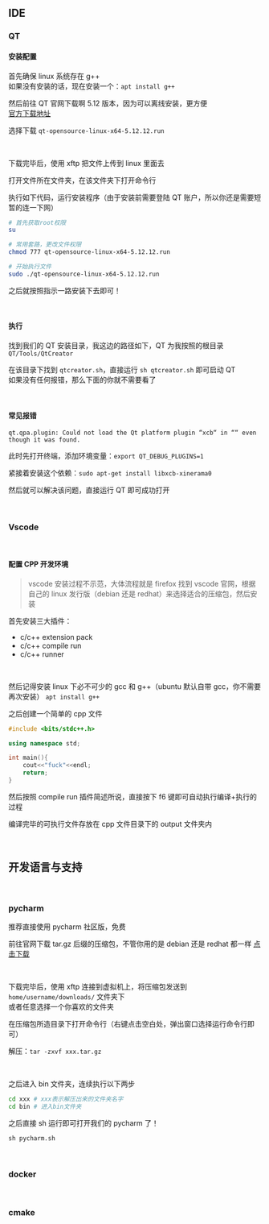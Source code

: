 ## IDE

### QT

#### 安装配置

首先确保 linux 系统存在 g++  
如果没有安装的话，现在安装一个：`apt install g++`

然后前往 QT 官网下载啊 5.12 版本，因为可以离线安装，更方便  
[官方下载地址](https://download.qt.io/archive/qt/5.12/5.12.12/)

选择下载 `qt-opensource-linux-x64-5.12.12.run`

<br>

下载完毕后，使用 xftp 把文件上传到 linux 里面去

打开文件所在文件夹，在该文件夹下打开命令行

执行如下代码，运行安装程序（由于安装前需要登陆 QT 账户，所以你还是需要短暂的连一下网）

```sh
# 首先获取root权限
su

# 常用套路，更改文件权限
chmod 777 qt-opensource-linux-x64-5.12.12.run

# 开始执行文件
sudo ./qt-opensource-linux-x64-5.12.12.run
```

之后就按照指示一路安装下去即可！

<br>

#### 执行

找到我们的 QT 安装目录，我这边的路径如下，QT 为我按照的根目录  
`QT/Tools/QtCreator`

在该目录下找到 `qtcreator.sh`，直接运行 `sh qtcreator.sh` 即可启动 QT  
如果没有任何报错，那么下面的你就不需要看了

<br>

#### 常见报错

```
qt.qpa.plugin: Could not load the Qt platform plugin “xcb“ in ““ even though it was found.
```

此时先打开终端，添加环境变量：`export QT_DEBUG_PLUGINS=1`

紧接着安装这个依赖：`sudo apt-get install libxcb-xinerama0`

然后就可以解决该问题，直接运行 QT 即可成功打开

<br>

### Vscode

<br>

#### 配置 CPP 开发环境

> vscode 安装过程不示范，大体流程就是 firefox 找到 vscode 官网，根据自己的 linux 发行版（debian 还是 redhat）来选择适合的压缩包，然后安装

首先安装三大插件：

- c/c++ extension pack
- c/c++ compile run
- c/c++ runner

<br>

然后记得安装 linux 下必不可少的 gcc 和 g++（ubuntu 默认自带 gcc，你不需要再次安装）
`apt install g++`

之后创建一个简单的 cpp 文件

```cpp
#include <bits/stdc++.h>

using namespace std;

int main(){
    cout<<"fuck"<<endl;
    return;
}
```

然后按照 compile run 插件简述所说，直接按下 f6 键即可自动执行编译+执行的过程

编译完毕的可执行文件存放在 cpp 文件目录下的 output 文件夹内

<br>

## 开发语言与支持

<br>

### pycharm

推荐直接使用 pycharm 社区版，免费

前往官网下载 tar.gz 后缀的压缩包，不管你用的是 debian 还是 redhat 都一样
[点击下载](https://www.jetbrains.com/pycharm/download/other.html)

<br>

下载完毕后，使用 xftp 连接到虚拟机上，将压缩包发送到 `home/username/downloads/` 文件夹下  
或者任意选择一个你喜欢的文件夹

在压缩包所造目录下打开命令行（右键点击空白处，弹出窗口选择运行命令行即可）

解压：`tar -zxvf xxx.tar.gz`

<br>

之后进入 bin 文件夹，连续执行以下两步

```sh
cd xxx # xxx表示解压出来的文件夹名字
cd bin # 进入bin文件夹
```

之后直接 sh 运行即可打开我们的 pycharm 了！

`sh pycharm.sh`

<br>

### docker

<br>

### cmake
